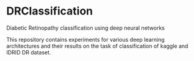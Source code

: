 # DRClassification
Diabetic Retinopathy classification using deep neural networks


This repository contains experiments for various deep learning architectures and their results on the task of classification of kaggle and IDRID DR dataset.
